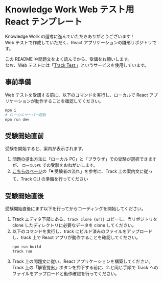 # Knowledge Work Web テスト用 React テンプレート

Knowledge Work の選考に進んでいただきありがとうございます！  
Web テストで作成していただく、React アプリケーションの雛形リポジトリです。

この README や問題文をよく読んでから、受講をお願いします。  
なお、Web テストには「[Track Test
](https://tracks.run/products/test/)」というサービスを使用しています。

## 事前準備

Web テストを受講する前に、以下のコマンドを実行し、ローカルで React アプリケーションが動作することを確認してください。

```sh
npm i
# ローカルサーバー起動
npm run dev　
```

## 受験開始直前

受験を開始すると、案内が表示されます。

1. 問題の提出方法に「ローカル PC」と「ブラウザ」での受験が選択できますが、 `ローカルPC` での受験をおねがいします。
2. [こちらのページ](https://help.tracks.run/ja/articles/2529372-%E3%83%AD%E3%83%BC%E3%82%AB%E3%83%AB%E7%92%B0%E5%A2%83%E3%81%A7%E3%81%AE%E5%8F%97%E9%A8%93%E3%82%92%E8%A8%B1%E5%8F%AF%E3%81%99%E3%82%8B)の「◾️ 受験者の流れ」を参考に、Track 上の案内文に従って、Track CLI の準備を行ってください

## 受験開始直後

受験開始直後にまず以下を行ってからコーディングを開始してください。

1. Track エディタ下部にある、`track clone {url}` コピーし、当リポジトリを clone したディレクトリに必要なデータを clone してください。
2. 以下のコマンドを実行し、track にビルド済みのファイルをアップロードし、track 上で React アプリが動作することを確認してください。
   ```sh
   npm run build
   track run
   ```
3. Track 上の問題文に従い、React アプリケーションを構築してください。Track 上の「解答提出」ボタンを押下する前に、2.と同じ手順で Track へのファイルをアップロードと動作確認を行ってください。
